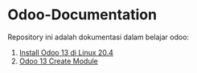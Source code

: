 # Odoo-Documentation
Repository ini adalah dokumentasi dalam belajar odoo:

1. [Install Odoo 13 di Linux 20.4](Odoo_install.md)
2. [Odoo 13 Create Module](odoo_create_module.md)
